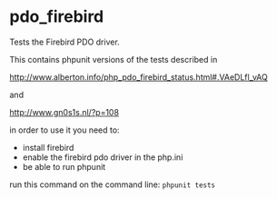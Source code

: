 pdo_firebird
============

Tests the Firebird PDO driver.

This contains phpunit versions of the tests described in 

http://www.alberton.info/php_pdo_firebird_status.html#.VAeDLfl_vAQ

and

http://www.gn0s1s.nl/?p=108

in order to use it you need to:
- install firebird
- enable the firebird pdo driver in the php.ini
- be able to run phpunit

run this command on the command line:
<code>phpunit tests</code>